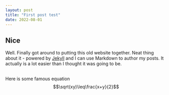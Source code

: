 ```yaml
---
layout: post
title: "First post test"
date: 2022-08-01
---
```


## Nice
Well. Finally got around to putting this old website together. Neat thing about it - powered by [Jekyll](http://jekyllrb.com) and I can use Markdown to author my posts. It actually is a lot easier than I thought it was going to be.  
##

Here is some famous equation $$\sqrt(xy)\leq\frac{x+y}{2}$$
